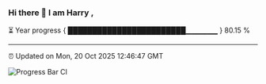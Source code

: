 ### Hi there 👋 I am Harry , 

⏳ Year progress { ████████████████████████▁▁▁▁▁▁ } 80.15 %

---

⏰ Updated on Mon, 20 Oct 2025 12:46:47 GMT

![Progress Bar CI](https://github.com/duykhang68/duykhang68/workflows/Progress%20Bar%20CI/badge.svg)
